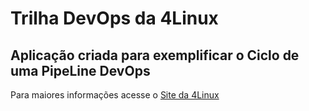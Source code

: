 # Trilha DevOps da 4Linux

<!-- Altere a Flag abaixo com sua URL do seu usuário do Github -->
<!--
![Pipeline Status](https://github.com/maxdeivys/DevOpsLab-HelloWorld/actions/workflows/pipeline.yml/badge.svg) 
-->

## Aplicação criada para exemplificar o Ciclo de uma PipeLine DevOps


Para maiores informações acesse o [Site da 4Linux](https://www.4linux.com.br/cursos/devops)
